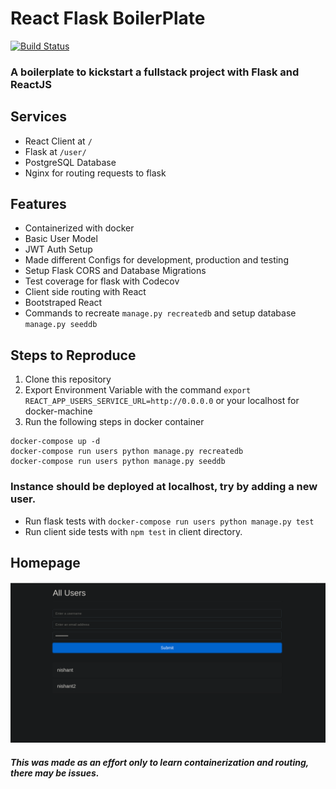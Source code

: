 # React Flask BoilerPlate
[![Build Status](https://travis-ci.com/nishantc7/coding-platform.svg?token=keXQyTpyLgpVLT7cyS2Q&branch=master)](https://travis-ci.com/nishantc7/coding-platform)

### A boilerplate to kickstart a fullstack project with Flask and ReactJS  

## Services  
- React Client at `/`
- Flask at `/user/`
- PostgreSQL Database
- Nginx for routing requests to flask

## Features
- Containerized with docker
- Basic User Model 
- JWT Auth Setup 
- Made different Configs for development, production and testing
- Setup Flask CORS and Database Migrations
- Test coverage for flask with Codecov
- Client side routing with React
- Bootstraped React  
- Commands to recreate `manage.py recreatedb` and setup database `manage.py seeddb`
## Steps to Reproduce
1. Clone this repository
2. Export Environment Variable with the command
`export REACT_APP_USERS_SERVICE_URL=http://0.0.0.0` or your localhost for docker-machine
3. Run the following steps in docker container
```
docker-compose up -d
docker-compose run users python manage.py recreatedb
docker-compose run users python manage.py seeddb
```
### Instance should be deployed at localhost, try by adding a new user.  
- Run flask tests with `docker-compose run users python manage.py test`
- Run client side tests with `npm test` in client directory.

## Homepage  
![screenshot homepage](https://github.com/nishantc7/react-flask-boilerplate/blob/master/screenshot.png)

##### This was made as an effort only to learn containerization and routing, there may be issues.

